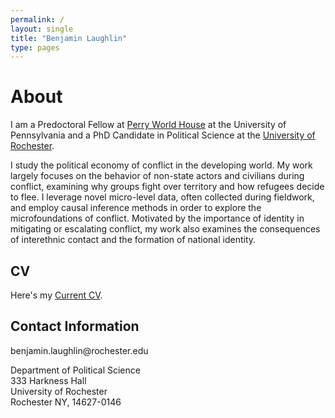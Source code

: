 ```yaml
---
permalink: /
layout: single
title: "Benjamin Laughlin"
type: pages
---
```


<h1 class="page-title">About</h1>

<p class="message">
  I am a Predoctoral Fellow at <a href="https://global.upenn.edu/perryworldhouse">Perry World House</a> at the University of Pennsylvania and a PhD Candidate in Political Science at the <a href="http://www.sas.rochester.edu/psc/new-site/">University of Rochester</a>. 
</p>
<p class="message">
I study the political economy of conflict in the developing world. My work largely focuses on the behavior of non-state actors and civilians during conflict, examining why groups fight over territory and how refugees decide to flee. I leverage novel micro-level data, often collected during fieldwork, and employ causal inference methods in order to explore the microfoundations of conflict. Motivated by the importance of identity in mitigating or escalating conflict, my work also examines the consequences of interethnic contact and the formation of national identity.
</p>


<h2>CV</h2>

<p>Here&#39;s my <a href="CV.pdf">Current CV</a>.</p>

<h2>Contact Information</h2>

<p>benjamin.laughlin@rochester.edu</p>

<p>Department of Political Science<br>
333 Harkness Hall<br>
University of Rochester<br>
Rochester NY, 14627-0146</p>
